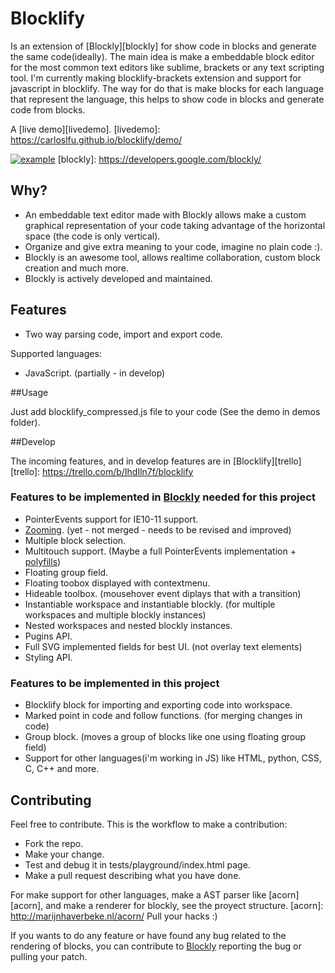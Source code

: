 # Blocklify

Is an extension of [Blockly][blockly] for show code in blocks and generate the same code(ideally). The main idea is make a embeddable block editor for the most common text editors like sublime, brackets or any text scripting tool. I'm currently making blocklify-brackets extension and support for javascript in blocklify.
The way for do that is make blocks for each language that represent the language, this helps to show code in blocks and generate code from blocks.

A [live demo][livedemo].
[livedemo]: https://carloslfu.github.io/blocklify/demo/

[![example](https://github.com/carloslfu/blocklify/blob/master/blocklify.jpg)](Blocklify)
[blockly]: https://developers.google.com/blockly/

## Why?

- An embeddable text editor made with Blockly allows make a custom graphical representation of your code taking advantage of the horizontal space (the code is only vertical).
- Organize and give extra meaning to your code, imagine no plain code :).
- Blockly is an awesome tool, allows realtime collaboration, custom block creation and much more.
- Blockly is actively developed and maintained.

## Features
- Two way parsing code, import and export code.

Supported languages:
- JavaScript. (partially - in develop)

##Usage

Just add blocklify_compressed.js file to your code (See the demo in demos folder).

##Develop

The incoming features, and in develop features are in [Blocklify][trello]
[trello]: https://trello.com/b/IhdIln7f/blocklify

### Features to be implemented in [Blockly][blockly-git] needed for this project
- PointerEvents support for IE10-11 support.
- [Zooming][Zooming]. (yet - not merged - needs to be revised and improved)
- Multiple block selection.
- Multitouch support. (Maybe a full PointerEvents implementation + [polyfills][PEP])
- Floating group field.
- Floating toobox displayed with contextmenu.
- Hideable toolbox. (mousehover event diplays that with a transition)
- Instantiable workspace and instantiable blockly. (for multiple workspaces and multiple blockly instances)
- Nested workspaces and nested blockly instances.
- Pugins API.
- Full SVG implemented fields for best UI. (not overlay text elements)
- Styling API.

### Features to be implemented in this project
- Blocklify block for importing and exporting code into workspace.
- Marked point in code and follow functions. (for merging changes in code)
- Group block. (moves a group of blocks like one using floating group field)
- Support for other languages(i'm working in JS) like HTML, python, CSS, C, C++ and more.

[Zooming]: https://github.com/carloslfu/blockly/tree/mouse_zooming
[PEP]: https://github.com/jquery/PEP

## Contributing
Feel free to contribute. This is the workflow to make a contribution:
- Fork the repo.
- Make your change.
- Test and debug it in tests/playground/index.html page.
- Make a pull request describing what you have done.

For make support for other languages, make a AST parser like [acorn][acorn], and make a renderer for blockly, see the proyect structure.
[acorn]: http://marijnhaverbeke.nl/acorn/
Pull your hacks :)

If you wants to do any feature or have found any bug related to the rendering of blocks, you can contribute to [Blockly][blockly-git] reporting the bug or pulling your patch.

[blockly-git]: https://github.com/google/blockly
